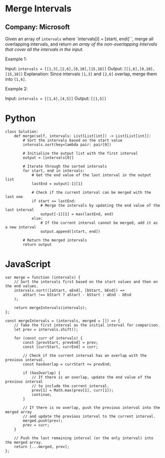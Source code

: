 # Merge Intervals
## Company: Microsoft

Given an array of `intervals` where `intervals[i] = [starti, endi]``, merge all overlapping intervals, and return *an array of the non-overlapping intervals that cover all the intervals in the input.*

 

Example 1:

Input: `intervals = [[1,3],[2,6],[8,10],[15,18]]`
Output: `[[1,6],[8,10],[15,18]]`
Explanation: Since intervals `[1,3]` and `[2,6]` overlap, merge them into `[1,6]`.

Example 2:

Input: `intervals = [[1,4],[4,5]]`
Output: `[[1,5]]`

# Python
```
class Solution:
    def merge(self, intervals: List[List[int]) -> List[List[int]]:
        # Sort the intervals based on the start value
        intervals.sort(key=lambda pair: pair[0])
        
        # Initialize the output list with the first interval
        output = [intervals[0]]

        # Iterate through the sorted intervals
        for start, end in intervals:
            # Get the end value of the last interval in the output list
            lastEnd = output[-1][1]

            # Check if the current interval can be merged with the last one
            if start <= lastEnd:
                # Merge the intervals by updating the end value of the last interval
                output[-1][1] = max(lastEnd, end)
            else:
                # If the current interval cannot be merged, add it as a new interval
                output.append([start, end])
        
        # Return the merged intervals
        return output
```

# JavaScript
```
var merge = function (intervals) {
    // Sort the intervals first based on the start values and then on the end values.
    intervals.sort(([aStart, aEnd], [bStart, bEnd]) =>
        aStart !== bStart ? aStart - bStart : aEnd - bEnd
    );

    return mergeIntervals(intervals);
};

const mergeIntervals = (intervals, merged = []) => {
    // Take the first interval as the initial interval for comparison.
    let prev = intervals.shift();

    for (const curr of intervals) {
        const [prevStart, prevEnd] = prev;
        const [currStart, currEnd] = curr;

        // Check if the current interval has an overlap with the previous interval.
        const hasOverlap = currStart <= prevEnd;

        if (hasOverlap) {
            // If there is an overlap, update the end value of the previous interval
            // to include the current interval.
            prev[1] = Math.max(prev[1], curr[1]);
            continue;
        }

        // If there is no overlap, push the previous interval into the merged array
        // and update the previous interval to the current interval.
        merged.push(prev);
        prev = curr;
    }

    // Push the last remaining interval (or the only interval) into the merged array.
    return [...merged, prev];
};
```